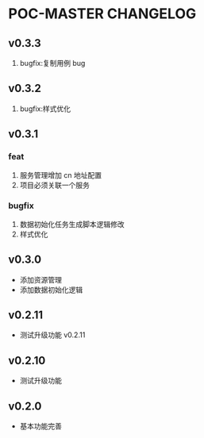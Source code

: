 # POC-MASTER CHANGELOG

## v0.3.3

1. bugfix:复制用例 bug

## v0.3.2

1. bugfix:样式优化

## v0.3.1

### feat

1. 服务管理增加 cn 地址配置
2. 项目必须关联一个服务

### bugfix

1. 数据初始化任务生成脚本逻辑修改
2. 样式优化

## v0.3.0

- 添加资源管理
- 添加数据初始化逻辑

## v0.2.11

- 测试升级功能 v0.2.11

## v0.2.10

- 测试升级功能

## v0.2.0

- 基本功能完善
